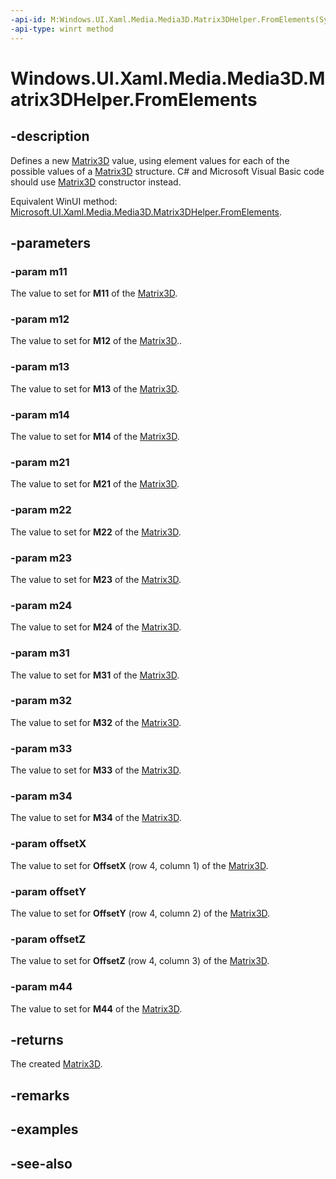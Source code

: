 ```yaml
---
-api-id: M:Windows.UI.Xaml.Media.Media3D.Matrix3DHelper.FromElements(System.Double,System.Double,System.Double,System.Double,System.Double,System.Double,System.Double,System.Double,System.Double,System.Double,System.Double,System.Double,System.Double,System.Double,System.Double,System.Double)
-api-type: winrt method
---
```


<!-- Method syntax
public Windows.UI.Xaml.Media.Media3D.Matrix3D FromElements(System.Double m11, System.Double m12, System.Double m13, System.Double m14, System.Double m21, System.Double m22, System.Double m23, System.Double m24, System.Double m31, System.Double m32, System.Double m33, System.Double m34, System.Double offsetX, System.Double offsetY, System.Double offsetZ, System.Double m44)
-->

# Windows.UI.Xaml.Media.Media3D.Matrix3DHelper.FromElements

## -description
Defines a new [Matrix3D](matrix3d.md) value, using element values for each of the possible values of a [Matrix3D](matrix3d.md) structure. C# and Microsoft Visual Basic code should use [Matrix3D](/dotnet/api/windows.ui.xaml.media.media3d.matrix3d.-ctor) constructor instead.

Equivalent WinUI method: [Microsoft.UI.Xaml.Media.Media3D.Matrix3DHelper.FromElements](/windows/winui/api/microsoft.ui.xaml.media.media3d.matrix3dhelper.fromelements).

## -parameters
### -param m11
The value to set for **M11** of the [Matrix3D](matrix3d.md).

### -param m12
The value to set for **M12** of the [Matrix3D](matrix3d.md)..

### -param m13
The value to set for **M13** of the [Matrix3D](matrix3d.md).

### -param m14
The value to set for **M14** of the [Matrix3D](matrix3d.md).

### -param m21
The value to set for **M21** of the [Matrix3D](matrix3d.md).

### -param m22
The value to set for **M22** of the [Matrix3D](matrix3d.md).

### -param m23
The value to set for **M23** of the [Matrix3D](matrix3d.md).

### -param m24
The value to set for **M24** of the [Matrix3D](matrix3d.md).

### -param m31
The value to set for **M31** of the [Matrix3D](matrix3d.md).

### -param m32
The value to set for **M32** of the [Matrix3D](matrix3d.md).

### -param m33
The value to set for **M33** of the [Matrix3D](matrix3d.md).

### -param m34
The value to set for **M34** of the [Matrix3D](matrix3d.md).

### -param offsetX
The value to set for **OffsetX** (row 4, column 1) of the [Matrix3D](matrix3d.md).

### -param offsetY
The value to set for **OffsetY** (row 4, column 2) of the [Matrix3D](matrix3d.md).

### -param offsetZ
The value to set for **OffsetZ** (row 4, column 3) of the [Matrix3D](matrix3d.md).

### -param m44
The value to set for **M44** of the [Matrix3D](matrix3d.md).

## -returns
The created [Matrix3D](matrix3d.md).

## -remarks

## -examples

## -see-also
